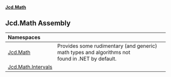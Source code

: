 #### [Jcd.Math](index.md 'index')

## Jcd.Math Assembly

| Namespaces | |
| :--- | :--- |
| [Jcd.Math](Jcd.Math.md 'Jcd.Math') | Provides some rudimentary (and generic) math types and algorithms not <br/>found in .NET by default. |
| [Jcd.Math.Intervals](Jcd.Math.Intervals.md 'Jcd.Math.Intervals') | |

